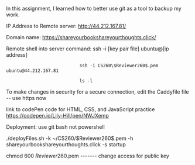 In this assignment, I learned how to better use git as a tool to backup my work.

IP Address to Remote server: http://44.212.167.81/

Domain name: https://shareyourbookshareyourthoughts.click/

Remote shell into server command:  ssh -i [key pair file] ubuntu@[ip address]
                                
                                ssh -i CS260\$Reviewer260$.pem ubuntu@44.212.167.81
                                
                                ls -l

To make changes in security for a secure connection, edit the Caddyfile file -- use https now

link to codePen code for HTML, CSS, and JavaScript practice https://codepen.io/Lily-Hill/pen/NWJXemp

Deployment: use git bash not powershell

 ./deployFiles.sh -k ~/CS260/\$Reviewer260\$.pem -h shareyourbookshareyourthoughts.click -s startup

 chmod 600 $Reviewer260$.pem     ------- change access for public key



